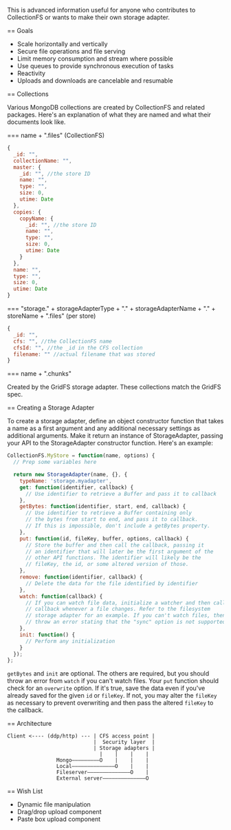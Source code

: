 This is advanced information useful for anyone who contributes to CollectionFS
or wants to make their own storage adapter.

== Goals

* Scale horizontally and vertically
* Secure file operations and file serving
* Limit memory consumption and stream where possible
* Use queues to provide synchronous execution of tasks
* Reactivity
* Uploads and downloads are cancelable and resumable

== Collections

Various MongoDB collections are created by CollectionFS and related packages.
Here's an explanation of what they are named and what their documents look like.

=== name + ".files" (CollectionFS)

```js
{
  _id: "",
  collectionName: "",
  master: {
    _id: "", //the store ID
    name: "",
    type: "",
    size: 0,
    utime: Date
  },
  copies: {
    copyName: {
      _id: "", //the store ID
      name: "",
      type: "",
      size: 0,
      utime: Date
    }
  },
  name: "",
  type: "",
  size: 0,
  utime: Date
}
```

=== "storage." + storageAdapterType + "." + storageAdapterName + "." + storeName + ".files" (per store)

```js
{
  _id: "",
  cfs: "", //the CollectionFS name
  cfsId: "", //the _id in the CFS collection
  filename: "" //actual filename that was stored
}
```

=== name + ".chunks"

Created by the GridFS storage adapter. These collections match the GridFS spec.

== Creating a Storage Adapter

To create a storage adapter, define an object constructor function that takes
a name as a first argument and any additional necessary settings as additional
arguments. Make it return an instance of StorageAdapter, passing your API to
the StorageAdapter constructor function. Here's an example:

```js
CollectionFS.MyStore = function(name, options) {
  // Prep some variables here

  return new StorageAdapter(name, {}, {
    typeName: 'storage.myadapter',
    get: function(identifier, callback) {
      // Use identifier to retrieve a Buffer and pass it to callback
    },
    getBytes: function(identifier, start, end, callback) {
      // Use identifier to retrieve a Buffer containing only
      // the bytes from start to end, and pass it to callback.
      // If this is impossible, don't include a getBytes property.
    },
    put: function(id, fileKey, buffer, options, callback) {
      // Store the buffer and then call the callback, passing it
      // an identifier that will later be the first argument of the
      // other API functions. The identifier will likely be the
      // fileKey, the id, or some altered version of those.
    },
    remove: function(identifier, callback) {
      // Delete the data for the file identified by identifier
    },
    watch: function(callback) {
      // If you can watch file data, initialize a watcher and then call
      // callback whenever a file changes. Refer to the filesystem
      // storage adapter for an example. If you can't watch files, then
      // throw an error stating that the "sync" option is not supported.
    },
    init: function() {
      // Perform any initialization
    }
  });
};
```

`getBytes` and `init` are optional. The others are required, but you should throw
an error from `watch` if you can't watch files. Your `put` function should check
for an `overwrite` option. If it's true, save the data even if you've already
saved for the given `id` or `fileKey`. If not, you may alter the `fileKey` as
necessary to prevent overwriting and then pass the altered `fileKey` to the
callback.

== Architecture

```
Client <---- (ddp/http) --- | CFS access point |
                            |  Security layer  |
                            | Storage adapters |
                              |    |    |    |
                Mongo–––––––––O    |    |    |
                Local––––––––––––––O    |    |
                Fileserver––––––––––––––O    |
                External server––––––––––––––O
```

== Wish List

* Dynamic file manipulation
* Drag/drop upload component
* Paste box upload component